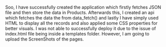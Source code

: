 Soo, I have successfully created the application which firstly fetches JSON file and then store the data in Products. Afterwards this, I created an api which fetches the data the from data_fetch() and lastly I have simply used HTML to display all the records and also applied some CSS properties for better visuals. I was not able to successfully deploy it due to the issue of index.html file being inside a templates folder. However, I am going to upload the ScreenShots of the pages.
